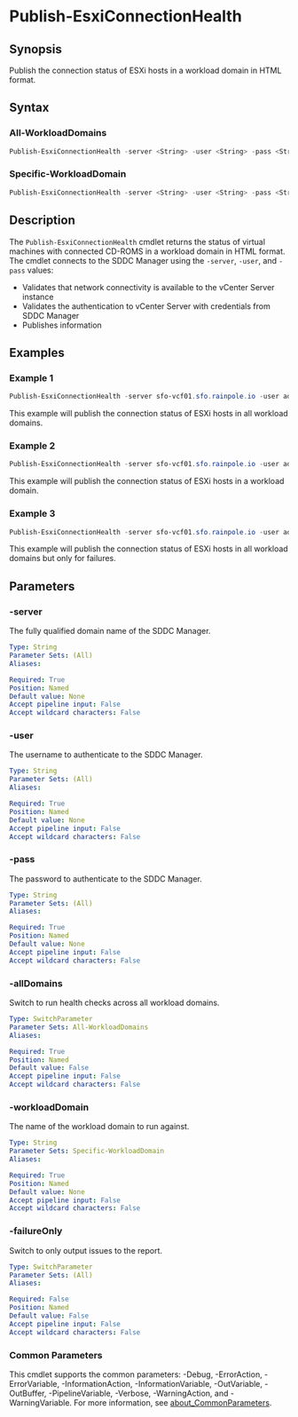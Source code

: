 # Publish-EsxiConnectionHealth

## Synopsis

Publish the connection status of ESXi hosts in a workload domain in HTML format.

## Syntax

### All-WorkloadDomains

```powershell
Publish-EsxiConnectionHealth -server <String> -user <String> -pass <String> [-allDomains] [-failureOnly] [<CommonParameters>]
```

### Specific-WorkloadDomain

```powershell
Publish-EsxiConnectionHealth -server <String> -user <String> -pass <String> -workloadDomain <String> [-failureOnly] [<CommonParameters>]
```

## Description

The `Publish-EsxiConnectionHealth` cmdlet returns the status of virtual machines with connected CD-ROMS in a workload domain in HTML format.
The cmdlet connects to the SDDC Manager using the `-server`, `-user`, and `-pass` values:

- Validates that network connectivity is available to the vCenter Server instance
- Validates the authentication to vCenter Server with credentials from SDDC Manager
- Publishes information

## Examples

### Example 1

```powershell
Publish-EsxiConnectionHealth -server sfo-vcf01.sfo.rainpole.io -user admin@local -pass VMw@re1!VMw@re1! -allDomains
```

This example will publish the connection status of ESXi hosts in all workload domains.

### Example 2

```powershell
Publish-EsxiConnectionHealth -server sfo-vcf01.sfo.rainpole.io -user admin@local -pass VMw@re1!VMw@re1! -workloadDomain sfo-w01
```

This example will publish the connection status of ESXi hosts in a workload domain.

### Example 3

```powershell
Publish-EsxiConnectionHealth -server sfo-vcf01.sfo.rainpole.io -user admin@local -pass VMw@re1!VMw@re1! -allDomains -failureOnly
```

This example will publish the connection status of ESXi hosts in all workload domains but only for failures.

## Parameters

### -server

The fully qualified domain name of the SDDC Manager.

```yaml
Type: String
Parameter Sets: (All)
Aliases:

Required: True
Position: Named
Default value: None
Accept pipeline input: False
Accept wildcard characters: False
```

### -user

The username to authenticate to the SDDC Manager.

```yaml
Type: String
Parameter Sets: (All)
Aliases:

Required: True
Position: Named
Default value: None
Accept pipeline input: False
Accept wildcard characters: False
```

### -pass

The password to authenticate to the SDDC Manager.

```yaml
Type: String
Parameter Sets: (All)
Aliases:

Required: True
Position: Named
Default value: None
Accept pipeline input: False
Accept wildcard characters: False
```

### -allDomains

Switch to run health checks across all workload domains.

```yaml
Type: SwitchParameter
Parameter Sets: All-WorkloadDomains
Aliases:

Required: True
Position: Named
Default value: False
Accept pipeline input: False
Accept wildcard characters: False
```

### -workloadDomain

The name of the workload domain to run against.

```yaml
Type: String
Parameter Sets: Specific-WorkloadDomain
Aliases:

Required: True
Position: Named
Default value: None
Accept pipeline input: False
Accept wildcard characters: False
```

### -failureOnly

Switch to only output issues to the report.

```yaml
Type: SwitchParameter
Parameter Sets: (All)
Aliases:

Required: False
Position: Named
Default value: False
Accept pipeline input: False
Accept wildcard characters: False
```

### Common Parameters

This cmdlet supports the common parameters: -Debug, -ErrorAction, -ErrorVariable, -InformationAction, -InformationVariable, -OutVariable, -OutBuffer, -PipelineVariable, -Verbose, -WarningAction, and -WarningVariable. For more information, see [about_CommonParameters](http://go.microsoft.com/fwlink/?LinkID=113216).
